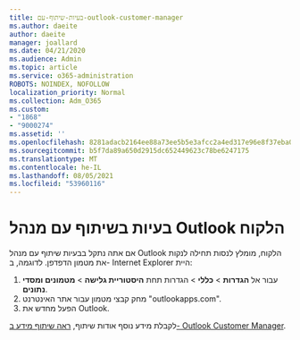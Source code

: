 ```yaml
---
title: בעיות-שיתוף-עם-outlook-customer-manager
ms.author: daeite
author: daeite
manager: joallard
ms.date: 04/21/2020
ms.audience: Admin
ms.topic: article
ms.service: o365-administration
ROBOTS: NOINDEX, NOFOLLOW
localization_priority: Normal
ms.collection: Adm_O365
ms.custom:
- "1868"
- "9000274"
ms.assetid: ''
ms.openlocfilehash: 8281adacb2164ee88a73ee5b5e3afcc2a4ed317e96e8f37eba0d068c2792bfdd
ms.sourcegitcommit: b5f7da89a650d2915dc652449623c78be6247175
ms.translationtype: MT
ms.contentlocale: he-IL
ms.lasthandoff: 08/05/2021
ms.locfileid: "53960116"
---
```

# <a name="problems-sharing-with-outlook-customer-manager"></a>בעיות בשיתוף עם מנהל Outlook הלקוח

אם אתה נתקל בבעיות שיתוף עם מנהל Outlook הלקוח, מומלץ לנסות תחילה לנקות את מטמון הדפדפן. לדוגמה, ב- Internet Explorer היית:

1. עבור אל **הגדרות**  >  **כללי** > הגדרות תחת **היסטוריית גלישה**  >  **מטמונים ומסדי נתונים**.
2. מחק קבצי מטמון עבור אתר האינטרנט "outlookapps.com".
3. הפעל מחדש את Outlook.

לקבלת מידע נוסף אודות שיתוף, [ראה שיתוף מידע ב- Outlook Customer Manager](https://techcommunity.microsoft.com/t5/outlook-blog/sharing-how-to-keep-your-colleagues-in-the-loop/ba-p/35710).
